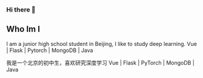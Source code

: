 ### Hi there 👋
## Who Im I
I am a junior high school student in Beijing, I like to study deep learning.
Vue | Flask | Pytorch | MongoDB | Java



我是一个北京的初中生，喜欢研究深度学习
Vue | Flask | PyTorch | MongoDB | Java

<!--
**lihe07/lihe07** is a ✨ _special_ ✨ repository because its `README.md` (this file) appears on your GitHub profile.

Here are some ideas to get you started:

- 🔭 I’m currently working on ...
- 🌱 I’m currently learning ...
- 👯 I’m looking to collaborate on ...
- 🤔 I’m looking for help with ...
- 💬 Ask me about ...
- 📫 How to reach me: ...
- 😄 Pronouns: ...
- ⚡ Fun fact: ...
-->
